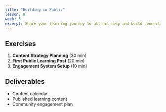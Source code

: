 ```yaml
---
title: "Building in Public"
lesson: 8
week: 6
excerpt: Share your learning journey to attract help and build connections naturally.
---
```


## Exercises

1. **Content Strategy Planning** (30 min)
2. **First Public Learning Post** (20 min)
3. **Engagement System Setup** (10 min)

## Deliverables

- Content calendar
- Published learning content
- Community engagement plan
